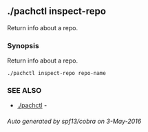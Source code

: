 ## ./pachctl inspect-repo

Return info about a repo.

### Synopsis


Return info about a repo.

```
./pachctl inspect-repo repo-name
```

### SEE ALSO
* [./pachctl](./pachctl.md)	 - 

###### Auto generated by spf13/cobra on 3-May-2016
